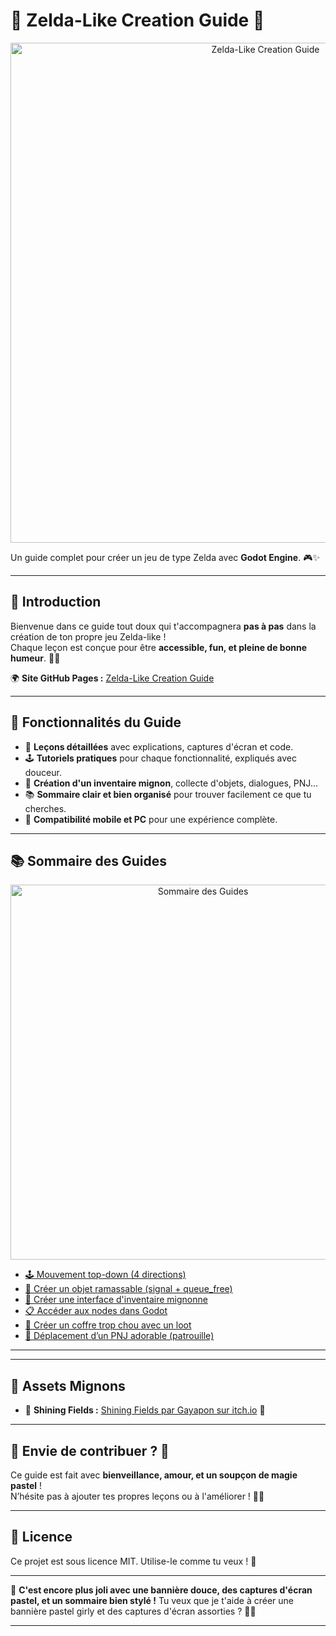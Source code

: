 # 🌸 Zelda-Like Creation Guide 💖

<p align="center">
  <img src="https://lysdora.github.io/zelda-like-creation-guide/images/banner.png" alt="Zelda-Like Creation Guide" width="800"/>
</p>

Un guide complet pour créer un jeu de type Zelda avec **Godot Engine**. 🎮✨

---

## 🌷 Introduction

Bienvenue dans ce guide tout doux qui t'accompagnera **pas à pas** dans la création de ton propre jeu Zelda-like !  
Chaque leçon est conçue pour être **accessible, fun, et pleine de bonne humeur**. 🌼🌈

🌍 **Site GitHub Pages :** [Zelda-Like Creation Guide](https://lysdora.github.io/zelda-like-creation-guide/)

---

## 🌸 Fonctionnalités du Guide

- 📜 **Leçons détaillées** avec explications, captures d'écran et code.
- 🕹️ **Tutoriels pratiques** pour chaque fonctionnalité, expliqués avec douceur. 
- 🎒 **Création d'un inventaire mignon**, collecte d'objets, dialogues, PNJ...
- 📚 **Sommaire clair et bien organisé** pour trouver facilement ce que tu cherches.
- 🚀 **Compatibilité mobile et PC** pour une expérience complète.

---

## 📚 Sommaire des Guides

<p align="center">
  <img src="https://lysdora.github.io/zelda-like-creation-guide/images/titlescreen_pastel.png" alt="Sommaire des Guides" width="600"/>
</p>

- [🕹️ Mouvement top-down (4 directions)](./docs/lesson/mouvement-topdown.md)
- [🍏 Créer un objet ramassable (signal + queue_free)](./docs/lesson/collectable_collection.md)
- [🎒 Créer une interface d'inventaire mignonne](./docs/lesson/inventory_ui.md)
- [📋 Accéder aux nodes dans Godot](./docs/lesson/acceder-nodes-godot.md)
- [🧰 Créer un coffre trop chou avec un loot](./docs/lesson/coffre-avec-loot-v1.md)
- [🚶 Déplacement d’un PNJ adorable (patrouille)](./docs/lesson/pnj_deplacement_base.md)

---


---

## 🌷 Assets Mignons

- 🌼 **Shining Fields :** [Shining Fields par Gayapon sur itch.io](https://gayapon.itch.io/shining-fields) 💖

---

## 🎀 Envie de contribuer ? 💌

Ce guide est fait avec **bienveillance, amour, et un soupçon de magie pastel** !  
N’hésite pas à ajouter tes propres leçons ou à l'améliorer ! 🌈✨

---

## 🌸 Licence

Ce projet est sous licence MIT. Utilise-le comme tu veux ! 🎉

---

💖 **C'est encore plus joli avec une bannière douce, des captures d'écran pastel, et un sommaire bien stylé !** Tu veux que je t'aide à créer une bannière pastel girly et des captures d'écran assorties ? 🎀😊


---





